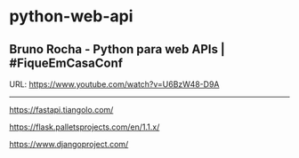 # python-web-api

## Bruno Rocha - Python para web APIs | #FiqueEmCasaConf

URL: https://www.youtube.com/watch?v=U6BzW48-D9A

---

https://fastapi.tiangolo.com/

https://flask.palletsprojects.com/en/1.1.x/

https://www.djangoproject.com/
